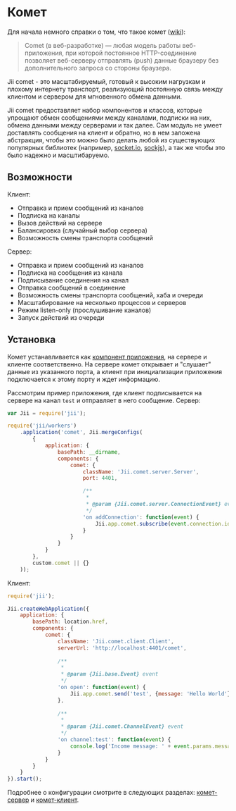 Комет
=======

Для начала немного справки о том, что такое комет ([wiki](https://ru.wikipedia.org/wiki/Comet_(%D0%BF%D1%80%D0%BE%D0%B3%D1%80%D0%B0%D0%BC%D0%BC%D0%B8%D1%80%D0%BE%D0%B2%D0%B0%D0%BD%D0%B8%D0%B5))):

> Comet (в веб-разработке) — любая модель работы веб-приложения, при которой постоянное HTTP-соединение позволяет
> веб-серверу отправлять (push) данные браузеру без дополнительного запроса со стороны браузера.

Jii comet - это масштабируемый, готовый к высоким нагрузкам и плохому интернету транспорт, реализующий постоянную связь
между клиентом и сервером для мгновенного обмена данными.

Jii comet предоставляет набор компонентов и классов, которые упрощают обмен сообщениями между каналами, подписки на них,
обмена данными между серверами и так далее. Сам модуль не умеет доставлять сообщения на клиент и обратно, но в нем
заложена абстракция, чтобы это можно было делать любой из существующих популярных библиотек (например,
[socket.io](http://socket.io/), [sockjs](https://github.com/sockjs/sockjs-client)), а так же чтобы это было надежно и масштибаруемо.

## Возможности

Клиент:
- Отправка и прием сообщений из каналов
- Подписка на каналы
- Вызов действий на сервере
- Балансировка (случайный выбор сервера)
- Возможность смены транспорта сообщений

Сервер:
- Отправка и прием сообщений из каналов
- Подписка на сообщения из канала
- Подписывание соединения на канал
- Отправка сообщений в соединение
- Возможность смены транспорта сообщений, хаба и очереди
- Масштабирование на несколько процессов и серверов
- Режим listen-only (прослушивание каналов)
- Запуск действий из очереди

## Установка

Комет устанавливается как [компонент приложения](structure-application-components), на сервере и клиенте соответственно.
На сервере комет открывает и "слушает" данные из указанного порта, а клиент при инициализации приложения подключается
к этому порту и ждет информацию.

Рассмотрим пример приложения, где клиент подписывается на сервере на канал `test` и отправляет в него сообщение.
Сервер:

```js
var Jii = require('jii');

require('jii/workers')
    .application('comet', Jii.mergeConfigs(
        {
            application: {
                basePath: __dirname,
                components: {
                    comet: {
                        className: 'Jii.comet.server.Server',
                        port: 4401,

                        /**
                         *
                         * @param {Jii.comet.server.ConnectionEvent} event
                         */
                        'on addConnection': function(event) {
                            Jii.app.comet.subscribe(event.connection.id, 'test');
                        }
                    }
                }
            }
        },
        custom.comet || {}
    ));
```

Клиент:

```js
require('jii');

Jii.createWebApplication({
    application: {
        basePath: location.href,
        components: {
            comet: {
                className: 'Jii.comet.client.Client',
                serverUrl: 'http://localhost:4401/comet',
                                                        
                /**
                 *
                 * @param {Jii.base.Event} event
                 */
                'on open': function(event) {
                    Jii.app.comet.send('test', {message: 'Hello World'});
                },
                                                        
                /**
                 *
                 * @param {Jii.comet.ChannelEvent} event
                 */
                'on channel:test': function(event) {
                    console.log('Income message: ' + event.params.message);
                }
            }
        }
    }
}).start();
```

Подробнее о конфигурации смотрите в следующих разделах: [комет-сервер](comet-server) и [комет-клиент](comet-client).
